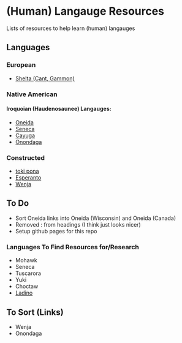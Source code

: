 # (Human) Langauge Resources
Lists of resources to help learn (human) langauges

## Languages
### European
- [Shelta (Cant, Gammon)](Shelta.md)
### Native American
#### Iroquoian (Haudenosaunee) Langauges:
- [Oneida](Native-American/Iroquois/Oneida.md)
- [Seneca](Native-American/Iroquois/Seneca.md)
- [Cayuga](Native-American/Iroquois/Cayuga.md)
- [Onondaga](Native-American/Iroquois/Onondaga.md)

### Constructed
- [toki pona](Constructed/toki-pona.md)
- [Esperanto](Constructed/Esperanto.md)
- [Wenja](Constructed/Wenja.md)

## To Do
- Sort Oneida links into Oneida (Wisconsin) and Oneida (Canada)
- Removed : from headings (I think just looks nicer)
- Setup github pages for this repo
### Languages To Find Resources for/Research
- Mohawk
- Seneca
- Tuscarora
- Yuki
- Choctaw
- [Ladino](https://ladino.szabgab.com/)

## To Sort (Links)
- Wenja
- Onondaga
